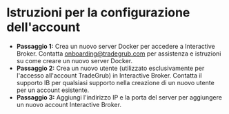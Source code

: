 # **Istruzioni per la configurazione dell'account**
- **Passaggio 1:** Crea un nuovo server Docker per accedere a Interactive Broker. Contatta onboarding@tradegrub.com per assistenza e istruzioni su come creare un nuovo server Docker.
- **Passaggio 2:** Crea un nuovo utente (utilizzato esclusivamente per l'accesso all'account TradeGrub) in Interactive Broker. Contatta il supporto IB per qualsiasi supporto nella creazione di un nuovo utente per un account esistente.
- **Passaggio 3:** Aggiungi l'indirizzo IP e la porta del server per aggiungere un nuovo account Interactive Broker.

